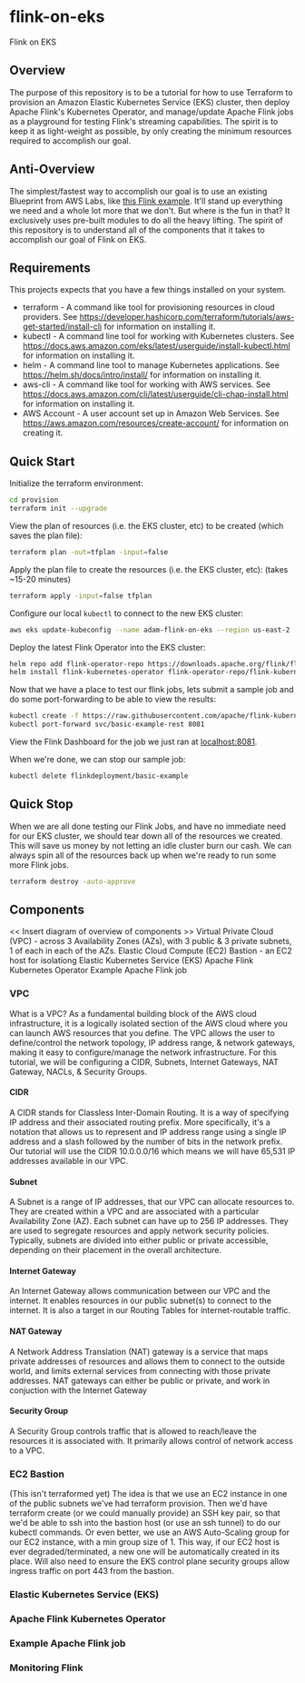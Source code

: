 # flink-on-eks
Flink on EKS

## Overview

The purpose of this repository is to be a tutorial for how to use Terraform to provision an Amazon Elastic Kubernetes Service (EKS) cluster, then deploy Apache Flink's Kubernetes Operator, and manage/update Apache Flink jobs as a playground for testing Flink's streaming capabilities.  The spirit is to keep it as light-weight as possible, by only creating the minimum resources required to accomplish our goal.

## Anti-Overview

The simplest/fastest way to accomplish our goal is to use an existing Blueprint from AWS Labs, like [this Flink example](https://github.com/awslabs/data-on-eks/tree/main/streaming/flink).  It'll stand up everything we need and a whole lot more that we don't.  But where is the fun in that?  It exclusively uses pre-built modules to do all the heavy lifting.  The spirit of this repository is to understand all of the components that it takes to accomplish our goal of Flink on EKS.

## Requirements

This projects expects that you have a few things installed on your system.
* terraform - A command like tool for provisioning resources in cloud providers.  See https://developer.hashicorp.com/terraform/tutorials/aws-get-started/install-cli for information on installing it.
* kubectl - A command line tool for working with Kubernetes clusters.  See https://docs.aws.amazon.com/eks/latest/userguide/install-kubectl.html for information on installing it.
* helm - A command line tool to manage Kubernetes applications. See https://helm.sh/docs/intro/install/ for information on installing it.
* aws-cli -  A command like tool for working with AWS services.  See https://docs.aws.amazon.com/cli/latest/userguide/cli-chap-install.html for information on installing it.
* AWS Account - A user account set up in Amazon Web Services.  See https://aws.amazon.com/resources/create-account/ for information on creating it.

## Quick Start

Initialize the terraform environment:
```bash
cd provision
terraform init --upgrade
```

View the plan of resources (i.e. the EKS cluster, etc) to be created (which saves the plan file):
```bash
terraform plan -out=tfplan -input=false
```

Apply the plan file to create the resources (i.e. the EKS cluster, etc): (takes ~15-20 minutes)
```bash
terraform apply -input=false tfplan
```

Configure our local `kubectl` to connect to the new EKS cluster:

```bash
aws eks update-kubeconfig --name adam-flink-on-eks --region us-east-2

```

Deploy the latest Flink Operator into the EKS cluster:

```bash
helm repo add flink-operator-repo https://downloads.apache.org/flink/flink-kubernetes-operator-1.6.1/
helm install flink-kubernetes-operator flink-operator-repo/flink-kubernetes-operator
```

Now that we have a place to test our flink jobs, lets submit a sample job and do some port-forwarding to be able to view the results:

```bash
kubectl create -f https://raw.githubusercontent.com/apache/flink-kubernetes-operator/release-1.6/examples/basic.yaml
kubectl port-forward svc/basic-example-rest 8081
```

View the Flink Dashboard for the job we just ran at [localhost:8081](localhost:8081).

When we're done, we can stop our sample job:

```bash
kubectl delete flinkdeployment/basic-example
```

## Quick Stop

When we are all done testing our Flink Jobs, and have no immediate need for our EKS cluster, we should tear down all of the resources we created.  This will save us money by not letting an idle cluster burn our cash.  We can always spin all of the resources back up when we're ready to run some more Flink jobs.

```bash
terraform destroy -auto-approve
```


## Components

<< Insert diagram of overview of components >>
Virtual Private Cloud (VPC) - across 3 Availability Zones (AZs), with 3 public & 3 private subnets, 1 of each in each of the AZs.
Elastic Cloud Compute (EC2) Bastion - an EC2 host for isolationg
Elastic Kubernetes Service (EKS)
Apache Flink Kubernetes Operator
Example Apache Flink job

### VPC

What is a VPC?  As a fundamental building block of the AWS cloud infrastructure, it is a logically isolated section of the AWS cloud where you can launch AWS resources that you define.  The VPC allows the user to define/control the network topology, IP address range, & network gateways, making it easy to configure/manage the network infrastructure.  For this tutorial, we will be configuring a CIDR, Subnets, Internet Gateways, NAT Gateway, NACLs, & Security Groups.

#### CIDR

A CIDR stands for Classless Inter-Domain Routing.  It is a way of specifying IP address and their associated routing prefix.  More specifically, it's a notation that allows us to represent and IP address range using a single IP address and a slash followed by the number of bits in the network prefix.  Our tutorial will use the CIDR 10.0.0.0/16 which means we will have 65,531 IP addresses available in our VPC.

#### Subnet

A Subnet is a range of IP addresses, that our VPC can allocate resources to.  They are created within a VPC and are associated with a particular Availability Zone (AZ).  Each subnet can have up to 256 IP addresses.  They are used to segregate resources and apply network security policies.  Typically, subnets are divided into either public or private accessible, depending on their placement in the overall architecture.

#### Internet Gateway
An Internet Gateway allows communication between our VPC and the internet.  It enables resources in our public subnet(s) to connect to the internet.  It is also a target in our Routing Tables for internet-routable traffic.

#### NAT Gateway
A Network Address Translation (NAT) gateway is a service that maps private addresses of resources and allows them to connect to the outside world, and limits external services from connecting with those private addresses.  NAT gateways can either be public or private, and work in conjuction with the Internet Gateway

#### Security Group
A Security Group controls traffic that is allowed to reach/leave the resources it is associated with.  It primarily allows control of network access to a VPC.

### EC2 Bastion

(This isn't terraformed yet) The idea is that we use an EC2 instance in one of the public subnets we've  had terraform provision.  Then we'd have terraform create (or we could manually provide) an SSH key pair, so that we'd be able to ssh into the bastion host (or use an ssh tunnel) to do our kubectl commands.  Or even better, we use an AWS Auto-Scaling group for our EC2 instance, with a min group size of 1.  This way, if our EC2 host is ever degraded/terminated, a new one will be automatically created in its place.  Will also need to ensure the EKS control plane security groups allow ingress traffic on port 443 from the bastion.

### Elastic Kubernetes Service (EKS)

### Apache Flink Kubernetes Operator

### Example Apache Flink job

### Monitoring Flink